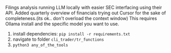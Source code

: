 Filings analysis running LLM locally with easier SEC interfacing using their API. Added quarterly overview of financials trying out Cursor for the sake of completeness.(its ok.. don't overload the context window) This requires Ollama install and the specific model you want to use.
1. install dependencies: `pip install -r requirements.txt`
2. navigate to folder `cli_trader/tr_functions`
3. `python3 any_of_the_tools`
